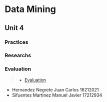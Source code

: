 # Data Mining

## Unit 4

### Practices

### Researchs

### Evaluation
> * [Evaluation](https://github.com/JuanCarlos-Negrete/Data-Mining/tree/Unit_4/Unit_4/Evaluation)

- Hernandez Negrete Juan Carlos 16212021
- Sifuentes Martinez Manuel Javier 17212934
